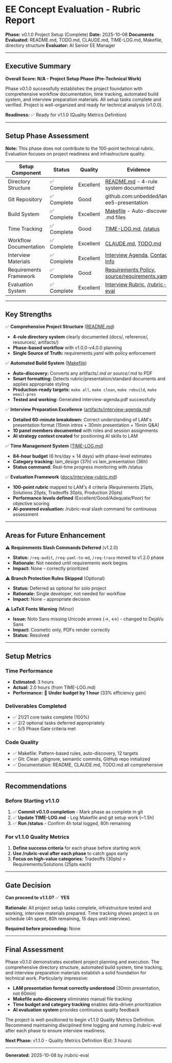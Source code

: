 # EE Concept Evaluation - Rubric Report

**Phase:** v0.1.0 Project Setup (Complete)
**Date:** 2025-10-08
**Documents Evaluated:** README.md, TODO.md, CLAUDE.md, TIME-LOG.md, Makefile, directory structure
**Evaluator:** AI Senior EE Manager

---

## Executive Summary

**Overall Score: N/A - Project Setup Phase (Pre-Technical Work)**

Phase v0.1.0 successfully establishes the project foundation with comprehensive workflow documentation, time tracking, automated build system, and interview preparation materials. All setup tasks complete and verified. Project is well-organized and ready for technical analysis (v1.0.0).

**Readiness:** ✅ Ready for v1.1.0 (Quality Metrics Definition)

---

## Setup Phase Assessment

**Note:** This phase does not contribute to the 100-point technical rubric. Evaluation focuses on project readiness and infrastructure quality.

| Setup Component | Status | Quality | Evidence |
|----------------|--------|---------|----------|
| Directory Structure | ✅ Complete | Excellent | [README.md](../../README.md#directory-structure) - 4-rule system documented |
| Git Repository | ✅ Complete | Good | github.com:unbedded/lam-ee5-presentation |
| Build System | ✅ Complete | Excellent | [Makefile](../../Makefile) - Auto-discovers .md files |
| Time Tracking | ✅ Complete | Good | [TIME-LOG.md](../../TIME-LOG.md), [/status](../../.claude/commands/status.md) |
| Workflow Documentation | ✅ Complete | Excellent | [CLAUDE.md](../../CLAUDE.md), [TODO.md](../../TODO.md) |
| Interview Materials | ✅ Complete | Excellent | [Interview Agenda](../interview-agenda.md), [Contact Info](../../reference/interview/contact-info.md) |
| Requirements Framework | ✅ Complete | Good | [Requirements Policy](../../docs/requirements-policy.md), [source/requirements.yaml](../../source/requirements.yaml) |
| Evaluation System | ✅ Complete | Excellent | [Interview Rubric](../../docs/interview-rubric.md), [/rubric-eval](../../.claude/commands/rubric-eval.md) |

---

## Key Strengths

✅ **Comprehensive Project Structure** ([README.md](../../README.md))
- **4-rule directory system** clearly documented (docs/, reference/, resources/, artifacts/)
- **Phase-based workflow** with v1.0.0-v4.0.0 planning
- **Single Source of Truth:** requirements.yaml with policy enforcement

✅ **Automated Build System** ([Makefile](../../Makefile))
- **Auto-discovery:** Converts any artifacts/*.md or source/*.md to PDF
- **Smart formatting:** Detects rubric/presentation/standard documents and applies appropriate styling
- **Production-ready targets:** `make all`, `make clean`, `make rebuild`, `make email-pres`
- **Tested and working:** Generated interview-agenda.pdf successfully

✅ **Interview Preparation Excellence** ([artifacts/interview-agenda.md](../interview-agenda.md))
- **Detailed 60-minute breakdown:** Correct understanding of LAM's presentation format (15min intros + 30min presentation + 15min Q&A)
- **10 panel members documented** with roles and session assignments
- **AI strategy context created** for positioning AI skills to LAM

✅ **Time Management System** ([TIME-LOG.md](../../TIME-LOG.md))
- **84-hour budget** (6 hrs/day × 14 days) with phase-level estimates
- **Category tracking:** lam_design (37h) vs lam_presentation (36h)
- **Status command:** Real-time progress monitoring with /status

✅ **Evaluation Framework** ([docs/interview-rubric.md](../../docs/interview-rubric.md))
- **100-point rubric** mapped to LAM's 4 criteria (Requirements 25pts, Solutions 25pts, Tradeoffs 30pts, Production 20pts)
- **Performance levels defined** (Excellent/Good/Adequate/Poor) for objective scoring
- **AI-powered evaluation:** /rubric-eval slash command for continuous assessment

---

## Areas for Future Enhancement

⚠️ **Requirements Slash Commands Deferred** (v1.2.0)
- **Status:** `/req-audit`, `/req-yaml-to-md`, `/req-trace` moved to v1.2.0 phase
- **Rationale:** Not needed until requirements work begins
- **Impact:** None - correctly prioritized

⚠️ **Branch Protection Rules Skipped** (Optional)
- **Status:** Deferred as optional for solo project
- **Rationale:** Single developer, not needed for workflow
- **Impact:** None - appropriate decision

⚠️ **LaTeX Fonts Warning** (Minor)
- **Issue:** Noto Sans missing Unicode arrows (→, ↔) - changed to DejaVu Sans
- **Impact:** Cosmetic only, PDFs render correctly
- **Status:** Resolved

---

## Setup Metrics

### Time Performance
- **Estimated:** 3 hours
- **Actual:** 2.0 hours (from TIME-LOG.md)
- **Performance:** 🎯 **Under budget by 1 hour** (33% efficiency gain)

### Deliverables Completed
- ✅ 21/21 core tasks complete (100%)
- ✅ 2/2 optional tasks deferred appropriately
- ✅ 5/5 Phase Gate criteria met

### Code Quality
- ✅ Makefile: Pattern-based rules, auto-discovery, 12 targets
- ✅ Git: Clean .gitignore, semantic commits, GitHub repo initialized
- ✅ Documentation: README, CLAUDE.md, TODO.md all comprehensive

---

## Recommendations

### Before Starting v1.1.0
1. ✅ **Commit v0.1.0 completion** - Mark phase as complete in git
2. ✅ **Update TIME-LOG.md** - Log Makefile and git setup work (~1.5h)
3. ✅ **Run /status** - Confirm 4h total logged, 80h remaining

### For v1.1.0 Quality Metrics
1. **Define success criteria** for each phase before starting work
2. **Use /rubric-eval after each phase** to catch gaps early
3. **Focus on high-value categories:** Tradeoffs (30pts) > Requirements/Solutions (25pts each)

---

## Gate Decision

**Can proceed to v1.1.0?** ✅ **YES**

**Rationale:** All project setup tasks complete, infrastructure tested and working, interview materials prepared. Time tracking shows project is on schedule (4h spent, 80h remaining, 15 days until interview).

**Required before proceeding:** None

---

## Final Assessment

Phase v0.1.0 demonstrates excellent project planning and execution. The comprehensive directory structure, automated build system, time tracking, and interview preparation materials establish a solid foundation for technical work. Particularly impressive:

- **LAM presentation format correctly understood** (30min presentation, not 60min)
- **Makefile auto-discovery** eliminates manual file tracking
- **Time budget and category tracking** enables data-driven prioritization
- **AI evaluation system** provides continuous quality feedback

The project is well-positioned to begin v1.1.0 Quality Metrics Definition. Recommend maintaining disciplined time logging and running /rubric-eval after each phase to ensure interview readiness.

**Next Phase:** v1.1.0 - Quality Metrics Definition (Est: 3 hours)

---

**Generated:** 2025-10-08 by /rubric-eval
